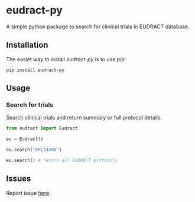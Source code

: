 # eudract-py

A simple python package to search for clinical trials in EUDRACT database.


## Installation

The easiet way to install *eudract-py* is to use pip:

```pip install eudract-py```


## Usage


### Search for trials  

Search clinical trials and return summary or full protocol details.

```python
from eudract import Eudract

eu = Eudract()

eu.search("EFC14280")

eu.search() # return all EUDRACT protocols

```


## Issues

Report issue [here](https://github.com/PaulinCharliquart/eudract-py/issues).




